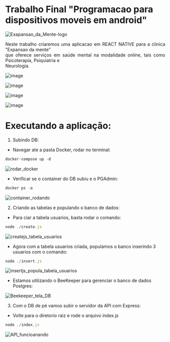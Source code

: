 # Trabalho Final "Programacao para dispositivos moveis em android"

![Exapansao_da_Mente-logo](https://github.com/Rodrigoleiroz/trabalho_android_estacio/assets/76019058/0d2529c7-bd4f-4236-8414-45c65d8703f3)

<p align="justify"> Neste trabalho criaremos uma aplicacao em REACT NATIVE para a clinica "Expansao da mente"<br />
que oferece serviços em saúde mental na modalidade online, tais como Psicoterapia, Psiquiatria e<br />
Neurologia. </p>

![image](https://github.com/Rodrigoleiroz/trabalho_android_estacio/assets/76019058/2977f9d2-b78c-4466-a4c4-4f7e79ad3001)

![image](https://github.com/Rodrigoleiroz/trabalho_android_estacio/assets/76019058/3d0a182d-5274-4323-ae16-a0bd8181cbe7)

![image](https://github.com/Rodrigoleiroz/trabalho_android_estacio/assets/76019058/26086146-b457-452d-b498-7a2220151775)

![image](https://github.com/Rodrigoleiroz/trabalho_android_estacio/assets/76019058/dffea721-86b9-4c7f-8e85-7ed936ec4cf8)




# Executando a aplicação:

1. Subindo DB:

- Navegar ate a pasta Docker, rodar no terminal:

```jsx
docker-compose up -d
```
![rodar_docker](https://github.com/Rodrigoleiroz/trabalho_android_estacio/assets/76019058/7ed8f066-e986-4b15-9e1d-5e94268f69a6)



- Verificar se o container do DB subiu e o PGAdmin:

```jsx
docker ps -a
```
![container_rodando](https://github.com/Rodrigoleiroz/trabalho_android_estacio/assets/76019058/5f566e10-0dc5-4cd0-8079-602709cc7ac3)


2. Criando as tabelas e populando o banco de dados:
- Para ciar a tabela usuarios, basta rodar o comando:

```jsx
node ./create.js
```

![createjs_tabela_usuarios](https://github.com/Rodrigoleiroz/trabalho_android_estacio/assets/76019058/f2561050-bc87-4ac8-bc5a-977205d5630b)



- Agora com a tabela usuarios criada, populamos o banco inserindo 3 usuarios com o comando:

```jsx
node ./insert.js
```

![insertjs_popula_tabela_usuarios](https://github.com/Rodrigoleiroz/trabalho_android_estacio/assets/76019058/4b153968-c872-4761-99de-19f750d7da8e)



- Estamos utilizando o BeeKeeper para gerenciar o banco de dados Postgres:

![Beekeeper_tela_DB](https://github.com/Rodrigoleiroz/trabalho_android_estacio/assets/76019058/677cb336-a8e4-4497-8bc5-cbb2356b359d)


3. Com o DB de pé vamos subir o servidor da API com Express:
- Volte para o diretorio raiz e rode o arquivo index.js

```jsx
node ./index.js
```

![API_funcioanando](https://github.com/Rodrigoleiroz/trabalho_android_estacio/assets/76019058/13c02a12-1a5f-4ac6-856d-bdbc6b3b3624)





